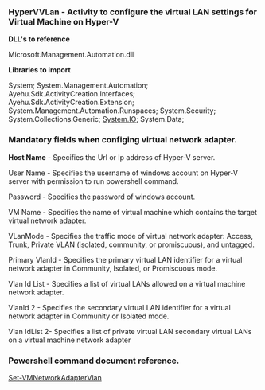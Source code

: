 ### HyperVVLan - Activity to configure the virtual LAN settings for Virtual Machine on Hyper-V

**DLL's to reference**

Microsoft.Management.Automation.dll

**Libraries to import**

System;
System.Management.Automation;
Ayehu.Sdk.ActivityCreation.Interfaces;
Ayehu.Sdk.ActivityCreation.Extension;
System.Management.Automation.Runspaces;
System.Security;
System.Collections.Generic;
[System.IO](http://system.io/);
System.Data;

### Mandatory fields when configing virtual network adapter.

**Host Name** - Specifies the Url or Ip address of Hyper-V server.

User Name - Specifies the username of windows account on Hyper-V server with permission to run powershell command.

Password - Specifies the password of windows account.

VM Name - Specifies the name of virtual machine which contains the target virtual network adapter.

VLanMode - Specifies the traffic mode of virtual network adapter: Access, Trunk, Private VLAN (isolated, community, or promiscuous), and untagged. 

Primary VlanId - Specifies the primary virtual LAN identifier for a virtual network adapter in Community, Isolated, or Promiscuous mode.

Vlan Id List - Specifies a list of virtual LANs allowed on a virtual machine network adapter.

VlanId 2 - Specifies the secondary virtual LAN identifier for a virtual network adapter in Community or Isolated mode.

Vlan IdList 2- Specifies a list of private virtual LAN secondary virtual LANs on a virtual machine network adapter

### Powershell command document reference.

[Set-VMNetworkAdapterVlan](https://docs.microsoft.com/en-us/powershell/module/hyper-v/set-vmnetworkadaptervlan?view=win10-ps)